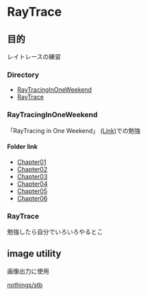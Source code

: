 # RayTrace

## 目的

レイトレースの練習

### Directory

- [RayTracingInOneWeekend](#RayTracingInOneWeekend)
- [RayTrace](#RayTrace)

### RayTracingInOneWeekend

「RayTracing in One Weekend」
[(Link)](https://www.amazon.co.jp/Tracing-Weekend-Minibooks-Book-English-ebook/dp/B01B5AODD8)での勉強

#### Folder link

- [Chapter01](https://github.com/YoshikazuAzechi/RayTrace/tree/develop/RayTracingInOneWeekend/Chapter01)
- [Chapter02](https://github.com/YoshikazuAzechi/RayTrace/tree/develop/RayTracingInOneWeekend/Chapter02)
- [Chapter03](https://github.com/YoshikazuAzechi/RayTrace/tree/develop/RayTracingInOneWeekend/Chapter03)
- [Chapter04](https://github.com/YoshikazuAzechi/RayTrace/tree/develop/RayTracingInOneWeekend/Chapter04)
- [Chapter05](https://github.com/YoshikazuAzechi/RayTrace/tree/develop/RayTracingInOneWeekend/Chapter05)
- [Chapter06](https://github.com/YoshikazuAzechi/RayTrace/tree/develop/RayTracingInOneWeekend/Chapter06)

### RayTrace

勉強したら自分でいろいろやるとこ
    
## image utility

画像出力に使用

[nothings/stb](https://github.com/nothings/stb)

